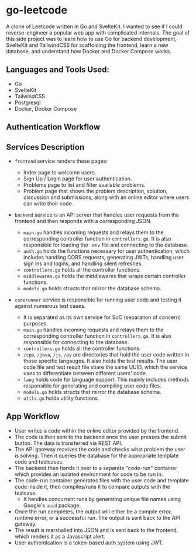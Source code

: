 # go-leetcode

A clone of Leetcode written in Go and SvelteKit. I wanted to see if I could reverse-engineer a popular web app with complicated internals.
The goal of this side project was to learn how to use Go for backend development, SvelteKit and TailwindCSS for scaffolding the frontend, learn a new database, and understand how Docker and Docker Compose works.

## Languages and Tools Used:
- Go
- SvelteKit
- TailwindCSS
- Postgresql
- Docker, Docker Compose

## Authentication Workflow

## Services Description
- `frontend` service renders these pages:
  - Index page to welcome users.
  - Sign Up / Login page for user authentication.
  - Problems page to list and filter available problems.
  - Problem page that shows the problem description, solution, discussion and submissions, along with an online editor where users can write their code.

- `backend` service is an API server that handles user requests from the frontend and then responds with a corresponding JSON.
  - `main.go` handles incoming requests and relays them to the corresponding controller function in `controllers.go`. It is also responsible for loading the `.env` file and connecting to the database.
  - `auth.go` holds the functions necessary for user authentication, which includes handling CORS requests, generating JWTs, handling user sign ins and logins, and handling silent refreshes.
  - `controllers.go` holds all the controller functions.
  - `middlewares.go` holds the middlewares that wraps certain controller functions.
  - `models.go` holds structs that mirror the database schema.

- `coderunner` service is responsible for running user code and testing it against numerous test cases.
  - It is separated as its own service for SoC (separation of concern) purposes.
  - `main.go` handles incoming requests and relays them to the corresponding controller function in `controllers.go`. It is also responsible for connecting to the database.
  - `controllers.go` holds all the controller functions.
  - `/cpp`, `/java`, `/js`, `/py` are directories that hold the user code written in those specific langauges. It also holds the test results. The user code file and test result file share the same UUID, which the service uses to differentiate between different users' code.
  - `lang` holds code for language support. This mainly includes methods responsible for generating and compiling user code files.
  - `models.go` holds structs that mirror the database schema.
  - `utils.go` holds utility functions.

## App Workflow
- User writes a code within the online editor provided by the frontend.
- The code is then sent to the backend once the user presses the submit button. The data is transferred via REST API.
- The API gateway receives the code and checks what problem the user is solving. Then it queries the database for the appropriate template code and testcases.
- The backend then hands it over to a separate "code-run" container which provides an isolated environment for code to be run in.
- The code-run container generates files with the user code and template code inside it, then compiles/runs it to compare outputs with the testcase.
  - It handles concurrent runs by generating unique file names using Google's `uuid` package.
- Once the run completes, the output will either be a compile error, runtime error, or a successful run. The output is sent back to the API gateway.
- The result is marshalled into JSON and is sent back to the frontend, which renders it as a Javascript alert.
- User authentication is a token-based auth system using JWT. 
